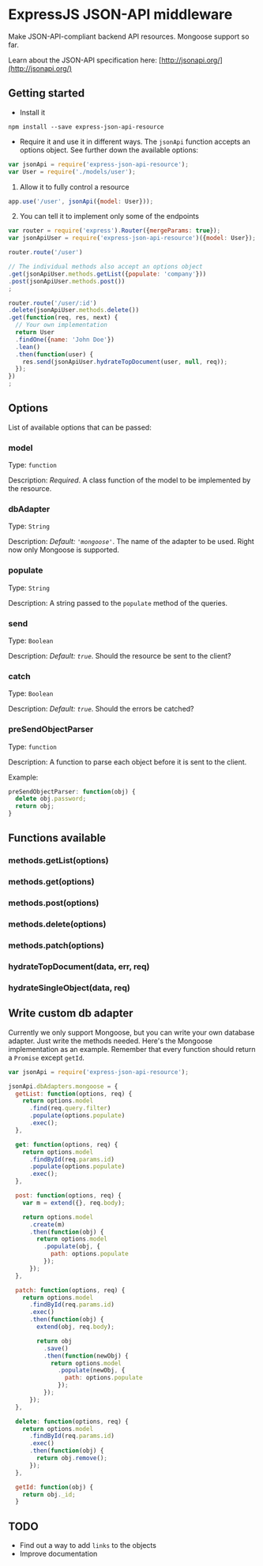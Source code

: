 # ExpressJS JSON-API middleware

Make JSON-API-compliant backend API resources. Mongoose support so far.

Learn about the JSON-API specification here: [http://jsonapi.org/](http://jsonapi.org/)

## Getting started

* Install it

```shell
npm install --save express-json-api-resource
```

* Require it and use it in different ways. The `jsonApi` function accepts an options object. See further down the available options:

```javascript
var jsonApi = require('express-json-api-resource');
var User = require('./models/user');
```

1. Allow it to fully control a resource
```javascript
app.use('/user', jsonApi({model: User}));
```

2. You can tell it to implement only some of the endpoints
```javascript
var router = require('express').Router({mergeParams: true});
var jsonApiUser = require('express-json-api-resource')({model: User});

router.route('/user')

// The individual methods also accept an options object
.get(jsonApiUser.methods.getList({populate: 'company'}))
.post(jsonApiUser.methods.post())
;

router.route('/user/:id')
.delete(jsonApiUser.methods.delete())
.get(function(req, res, next) {
  // Your own implementation
  return User
  .findOne({name: 'John Doe'})
  .lean()
  .then(function(user) {
    res.send(jsonApiUser.hydrateTopDocument(user, null, req));
  });
})
;
```

## Options

List of available options that can be passed:

### model
Type: `function`

Description: *Required*. A class function of the model to be implemented by the resource.

### dbAdapter
Type: `String`

Description: *Default: `'mongoose'`*. The name of the adapter to be used. Right now only Mongoose is supported.

### populate
Type: `String`

Description: A string passed to the `populate` method of the queries.

### send
Type: `Boolean`

Description: *Default: `true`*. Should the resource be sent to the client?

### catch
Type: `Boolean`

Description: *Default: `true`*. Should the errors be catched?

### preSendObjectParser
Type: `function`

Description: A function to parse each object before it is sent to the client.

Example:
```javascript
preSendObjectParser: function(obj) {
  delete obj.password;
  return obj;
}
```

## Functions available

### methods.getList(options)
### methods.get(options)
### methods.post(options)
### methods.delete(options)
### methods.patch(options)
### hydrateTopDocument(data, err, req)
### hydrateSingleObject(data, req)

## Write custom db adapter

Currently we only support Mongoose, but you can write your own database adapter. Just write the methods needed. Here's the Mongoose implementation as an example. Remember that every function should return a `Promise` except `getId`.

```javascript
var jsonApi = require('express-json-api-resource');

jsonApi.dbAdapters.mongoose = {
  getList: function(options, req) {
    return options.model
      .find(req.query.filter)
      .populate(options.populate)
      .exec();
  },

  get: function(options, req) {
    return options.model
      .findById(req.params.id)
      .populate(options.populate)
      .exec();
  },

  post: function(options, req) {
    var m = extend({}, req.body);

    return options.model
      .create(m)
      .then(function(obj) {
        return options.model
          .populate(obj, {
            path: options.populate
          });
      });
  },

  patch: function(options, req) {
    return options.model
      .findById(req.params.id)
      .exec()
      .then(function(obj) {
        extend(obj, req.body);

        return obj
          .save()
          .then(function(newObj) {
            return options.model
              .populate(newObj, {
                path: options.populate
              });
          });
      });
  },

  delete: function(options, req) {
    return options.model
      .findById(req.params.id)
      .exec()
      .then(function(obj) {
        return obj.remove();
      });
  },

  getId: function(obj) {
    return obj._id;
  }
```

## TODO

* Find out a way to add `links` to the objects
* Improve documentation
